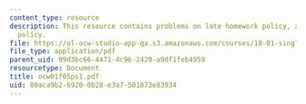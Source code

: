 ```yaml
---
content_type: resource
description: This resource contains problems on late homework policy, and cooperation
  policy.
file: https://ol-ocw-studio-app-qa.s3.amazonaws.com/courses/18-01-single-variable-calculus-fall-2005/80aca9b269200b28e3a7501873e83934_ocw01f05ps1.pdf
file_type: application/pdf
parent_uid: 99d3bc66-4471-4c96-2420-a9df1feb4959
resourcetype: Document
title: ocw01f05ps1.pdf
uid: 80aca9b2-6920-0b28-e3a7-501873e83934
---
```

